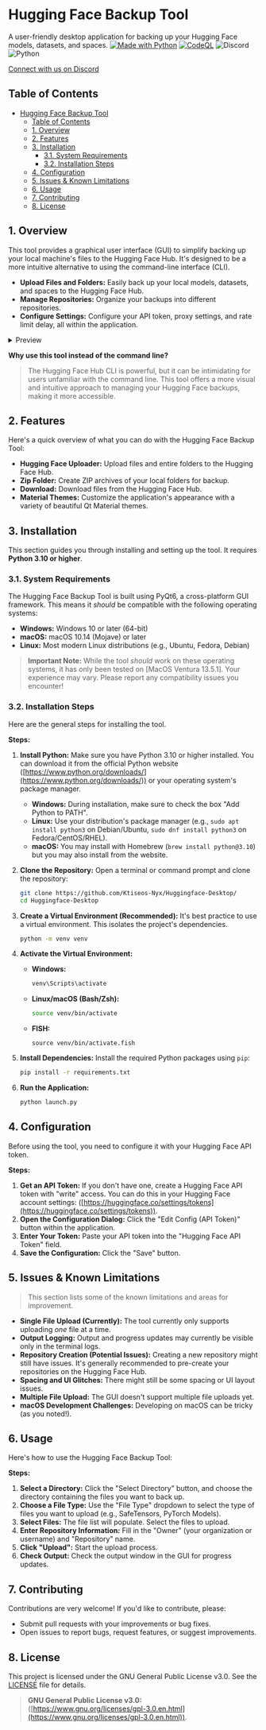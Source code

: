 
# Hugging Face Backup Tool

A user-friendly desktop application for backing up your Hugging Face models, datasets, and spaces.
[![Made with Python](https://img.shields.io/badge/Python->=3.10-blue?logo=python&logoColor=white)](https://python.org "Go to Python homepage") [![CodeQL](https://github.com/Ktiseos-Nyx/Huggingface-Desktop/actions/workflows/github-code-scanning/codeql/badge.svg)](https://github.com/Ktiseos-Nyx/Huggingface-Desktop/actions/workflows/github-code-scanning/codeql) ![Discord](https://img.shields.io/discord/1330470680348594276?style=social&logo=discord&logoColor=%235865F2) ![Python](https://img.shields.io/badge/python-3670A0?style=for-the-badge&logo=python&logoColor=ffdd54)

[Connect with us on Discord](https://discord.gg/MASBKnNFWh)

## Table of Contents

- [Hugging Face Backup Tool](#hugging-face-backup-tool)
  - [Table of Contents](#table-of-contents)
  - [1. Overview](#1-overview)
  - [2. Features](#2-features)
  - [3. Installation](#3-installation)
    - [3.1. System Requirements](#31-system-requirements)
    - [3.2. Installation Steps](#32-installation-steps)
  - [4. Configuration](#4-configuration)
  - [5. Issues \& Known Limitations](#5-issues--known-limitations)
  - [6. Usage](#6-usage)
  - [7. Contributing](#7-contributing)
  - [8. License](#8-license)

## 1. Overview

This tool provides a graphical user interface (GUI) to simplify backing up your local machine's files to the Hugging Face Hub. It's designed to be a more intuitive alternative to using the command-line interface (CLI).

*   **Upload Files and Folders:** Easily back up your local models, datasets, and spaces to the Hugging Face Hub.
*   **Manage Repositories:** Organize your backups into different repositories.
*   **Configure Settings:** Configure your API token, proxy settings, and rate limit delay, all within the application.

<details>
<summary>Preview</summary>
<p align="center"><img width="1052" alt="Screenshot 2025-05-07 at 16 35 11" src="https://github.com/user-attachments/assets/09623bc9-4045-48b5-8f83-ffdeacc87d4c" />

  
</p>
</details>

**Why use this tool instead of the command line?**

> The Hugging Face Hub CLI is powerful, but it can be intimidating for users unfamiliar with the command line. This tool offers a more visual and intuitive approach to managing your Hugging Face backups, making it more accessible.

## 2. Features

Here's a quick overview of what you can do with the Hugging Face Backup Tool:

*   **Hugging Face Uploader:**  Upload files and entire folders to the Hugging Face Hub.
*   **Zip Folder:** Create ZIP archives of your local folders for backup.
*   **Download:** Download files from the Hugging Face Hub.
*   **Material Themes:** Customize the application's appearance with a variety of beautiful Qt Material themes.

## 3. Installation

This section guides you through installing and setting up the tool. It requires **Python 3.10 or higher**.

### 3.1. System Requirements

The Hugging Face Backup Tool is built using PyQt6, a cross-platform GUI framework. This means it *should* be compatible with the following operating systems:

*   **Windows:** Windows 10 or later (64-bit)
*   **macOS:** macOS 10.14 (Mojave) or later
*   **Linux:** Most modern Linux distributions (e.g., Ubuntu, Fedora, Debian)

> **Important Note:** While the tool *should* work on these operating systems, it has only been tested on [MacOS Ventura 13.5.1]. Your experience may vary. Please report any compatibility issues you encounter!

### 3.2. Installation Steps

Here are the general steps for installing the tool.

**Steps:**

1.  **Install Python:** Make sure you have Python 3.10 or higher installed.  You can download it from the official Python website ([https://www.python.org/downloads/](https://www.python.org/downloads/)) or your operating system's package manager.

    *   **Windows:**  During installation, make sure to check the box "Add Python to PATH".
    *   **Linux:**  Use your distribution's package manager (e.g., `sudo apt install python3` on Debian/Ubuntu, `sudo dnf install python3` on Fedora/CentOS/RHEL).
    *   **macOS:** You may install with Homebrew (`brew install python@3.10`) but you may also install from the website.

2.  **Clone the Repository:**  Open a terminal or command prompt and clone the repository:

    ```bash
    git clone https://github.com/Ktiseos-Nyx/Huggingface-Desktop/
    cd Huggingface-Desktop
    ```

3.  **Create a Virtual Environment (Recommended):**  It's best practice to use a virtual environment.  This isolates the project's dependencies.

    ```bash
    python -m venv venv
    ```

4.  **Activate the Virtual Environment:**

    *   **Windows:**

        ```cmd
        venv\Scripts\activate
        ```

    *   **Linux/macOS (Bash/Zsh):**

        ```bash
        source venv/bin/activate
        ```

    *   **FISH:**

        ```fish
        source venv/bin/activate.fish
        ```

5.  **Install Dependencies:**  Install the required Python packages using `pip`:

    ```bash
    pip install -r requirements.txt
    ```
 
6.  **Run the Application:**

    ```bash
    python launch.py
    ```

## 4. Configuration

Before using the tool, you need to configure it with your Hugging Face API token.

**Steps:**

1.  **Get an API Token:** If you don't have one, create a Hugging Face API token with "write" access.  You can do this in your Hugging Face account settings:  ([https://huggingface.co/settings/tokens](https://huggingface.co/settings/tokens)).
2.  **Open the Configuration Dialog:** Click the "Edit Config (API Token)" button within the application.
3.  **Enter Your Token:** Paste your API token into the "Hugging Face API Token" field.
4.  **Save the Configuration:** Click the "Save" button.

## 5. Issues & Known Limitations

> This section lists some of the known limitations and areas for improvement.

*   **Single File Upload (Currently):** The tool currently only supports uploading *one* file at a time.
*   **Output Logging:**  Output and progress updates may currently be visible only in the terminal logs.
*   **Repository Creation (Potential Issues):**  Creating a new repository might still have issues.  It's generally recommended to pre-create your repositories on the Hugging Face Hub.
*   **Spacing and UI Glitches:**  There might still be some spacing or UI layout issues.
*   **Multiple File Upload:** The GUI doesn't support multiple file uploads yet.
*   **macOS Development Challenges:** Developing on macOS can be tricky (as you noted!).

## 6. Usage

Here's how to use the Hugging Face Backup Tool:

**Steps:**

1.  **Select a Directory:**  Click the "Select Directory" button, and choose the directory containing the files you want to back up.
2.  **Choose a File Type:**  Use the "File Type" dropdown to select the type of files you want to upload (e.g., SafeTensors, PyTorch Models).
3.  **Select Files:**  The file list will populate.  Select the files to upload.
4.  **Enter Repository Information:**  Fill in the "Owner" (your organization or username) and "Repository" name.
5.  **Click "Upload":** Start the upload process.
6.  **Check Output:** Check the output window in the GUI for progress updates.

## 7. Contributing

Contributions are very welcome! If you'd like to contribute, please:

*   Submit pull requests with your improvements or bug fixes.
*   Open issues to report bugs, request features, or suggest improvements.

## 8. License

This project is licensed under the GNU General Public License v3.0.  See the [LICENSE](https://github.com/Ktiseos-Nyx/Huggingface-Desktop#GPL-3.0-1-ov-file) file for details.

> **GNU General Public License v3.0:** ([https://www.gnu.org/licenses/gpl-3.0.en.html](https://www.gnu.org/licenses/gpl-3.0.en.html)).
